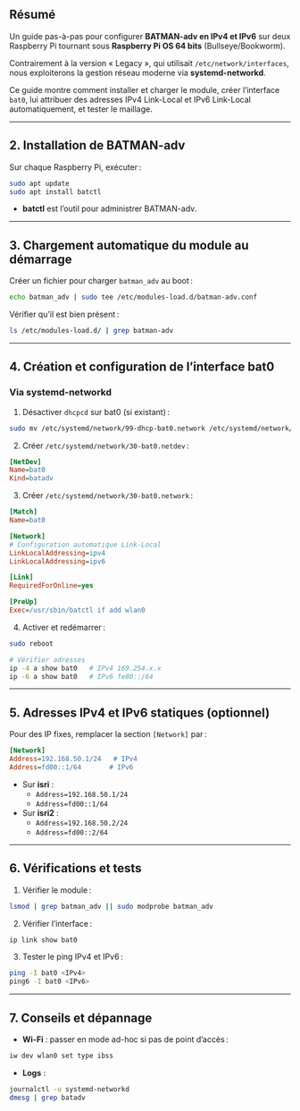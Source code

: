 ## Résumé

Un guide pas-à-pas pour configurer **BATMAN-adv en IPv4 et IPv6** sur deux Raspberry Pi tournant sous **Raspberry Pi OS 64 bits** (Bullseye/Bookworm).

Contrairement à la version « Legacy », qui utilisait `/etc/network/interfaces`, nous exploiterons la gestion réseau moderne via **systemd-networkd**.

Ce guide montre comment installer et charger le module, créer l’interface `bat0`, lui attribuer des adresses IPv4 Link-Local et IPv6 Link-Local automatiquement, et tester le maillage.

---

## 2. Installation de BATMAN-adv

Sur chaque Raspberry Pi, exécuter :
```bash
sudo apt update
sudo apt install batctl
```

- **batctl** est l’outil pour administrer BATMAN-adv.

---

## 3. Chargement automatique du module au démarrage

Créer un fichier pour charger `batman_adv` au boot :

```bash
echo batman_adv | sudo tee /etc/modules-load.d/batman-adv.conf
```

Vérifier qu’il est bien présent :

```bash
ls /etc/modules-load.d/ | grep batman-adv
```

---

## 4. Création et configuration de l’interface bat0

### Via systemd-networkd

1. Désactiver `dhcpcd` sur bat0 (si existant) :
```bash
sudo mv /etc/systemd/network/99-dhcp-bat0.network /etc/systemd/network/
```

2. Créer `/etc/systemd/network/30-bat0.netdev` :
```ini
[NetDev]
Name=bat0
Kind=batadv
```

3. Créer `/etc/systemd/network/30-bat0.network` :
```ini
[Match]
Name=bat0

[Network]
# Configuration automatique Link-Local
LinkLocalAddressing=ipv4
LinkLocalAddressing=ipv6

[Link]
RequiredForOnline=yes

[PreUp]
Exec=/usr/sbin/batctl if add wlan0
```

4. Activer et redémarrer :
```bash
sudo reboot

# Vérifier adresses
ip -4 a show bat0   # IPv4 169.254.x.x
ip -6 a show bat0   # IPv6 fe80::/64
```

---

## 5. Adresses IPv4 et IPv6 statiques (optionnel)

Pour des IP fixes, remplacer la section `[Network]` par :
```ini
[Network]
Address=192.168.50.1/24   # IPv4
Address=fd00::1/64       # IPv6
```

- Sur **isri** :
    - `Address=192.168.50.1/24`
    - `Address=fd00::1/64`
- Sur **isri2** :
    - `Address=192.168.50.2/24`
    - `Address=fd00::2/64`

---
## 6. Vérifications et tests

1. Vérifier le module :
```bash
lsmod | grep batman_adv || sudo modprobe batman_adv
```

2. Vérifier l’interface :
```bash
ip link show bat0
```

3. Tester le ping IPv4 et IPv6 :
```bash
ping -I bat0 <IPv4>
ping6 -I bat0 <IPv6>
```

---

## 7. Conseils et dépannage

- **Wi-Fi** : passer en mode ad-hoc si pas de point d’accès :
```bash
iw dev wlan0 set type ibss
```

- **Logs** :
```bash
journalctl -u systemd-networkd
dmesg | grep batadv
```